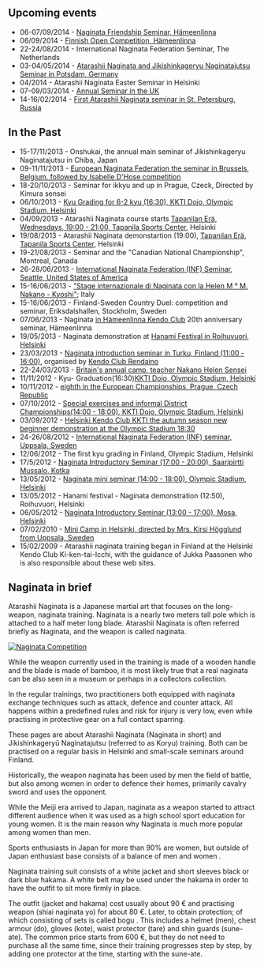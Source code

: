 ## Upcoming events

-   06-07/09/2014 - [Naginata Friendship Seminar,
    Hämeenlinna](https://www.facebook.com/events/501891759879564/ "Finnish Naginata Friendship Seminar 2014")
-   06/09/2014 - [Finnish Open Competition,
    Hämeenlinna](https://www.facebook.com/events/147521468779208/ "Naginata Finnish Open 2014")
-   22-24/08/2014 - International Naginata Federation Seminar, The Netherlands
-   03-04/05/2014 - [Atarashii Naginata and Jikishinkageryu Naginatajutsu Seminar in Potsdam,
    Germany](http://www.genkido.de/naginata.html "Bishamonten Naginata Kyôshitsu")
-   04/2014 - Atarashii Naginata Easter Seminar in Helsinki
-   07-09/03/2014 - [Annual Seminar in the UK](http://www.naginata.org.uk/2014-annual-british-naginata-seminar-details/ "2014 Annual British Naginata Seminar Details")
-   14-16/02/2014 - [First Atarashii Naginata seminar in St. Petersburg, Russia](https://www.facebook.com/events/1398129980435747/ "Открытый семинар по нагинате")

## In the Past

-   15-17/11/2013 - Onshukai, the annual main seminar of Jikishinkageryu Naginatajutsu in Chiba, Japan
-   09-11/11/2013 - [European Naginata Federation the seminar in Brussels,
    Belgium. followed by Isabelle D'Hose
    competition](https://www.facebook.com/events/541531802573585/ "Stage ENF + la coupe Isabelle D'Hose le 11 novembre")
-   18-20/10/2013 - Seminar for ikkyu and up in Prague, Czeck, Directed by Kimura sensei
-   06/10/2013 - [Kyu Grading for 6-2 kyu (16:30), KKTI Dojo, Olympic Stadium,
    Helsinki](https://www.facebook.com/events/157924271076783/ "Kyu Grading for values of 6-2 kyu")
-   04/09/2013 - Atarashii Naginata course starts [Tapanilan Erä,
    Wednesdays, 19:00 - 21:00, Tapanila
    Sports Center](http://www.tapanila-kendo.org/ "Tapanilan Erä - Kendo Division"),
    Helsinki
-   19/08/2013 - Atarashii Naginata demonstartion (19:00), [Tapanilan Erä, Tapanila
    Sports Center](http://www.tapanila-kendo.org/ "Tapanilan Erä - Kendo Division"),
    Helsinki
-   19-21/08/2013 - Seminar and the "Canadian National Championship", Montreal,
    Canada
-   26-28/06/2013 - [International Naginata Federation (INF) Seminar, Seattle,
    United States of America](http://international-naginata.org/drupal/node/14 "2013 INF Seminar Information")
-   15-16/06/2013 - ["Stage internazionale di Naginata con la Helen M °
    M. Nakano - Kyoshi"](http://www.kendo.it/calendario/calendario.cfm "Elenco Eventi CIK e di altre federazioni europee");
    Italy
-   15-16/06/2013 - Finland-Sweden Country Duel: competition and seminar,
    Eriksdalshallen, Stockholm, Sweden
-   07/06/2013 - Naginata [in Hämeenlinna Kendo Club](http://www.jookenkai.net/ "Hämeenlinna - Ken Yeah I guess")
    20th anniversary seminar, Hämeenlinna
-   19/05/2013 - Naginata demonstration at [Hanami Festival in Roihuvuori,
    Helsinki](http://www.roihuvuori.fi/hanami/ "Next - hanami party Roihuvuori cherry park May 2013")
-   23/03/2013 - [Naginata introduction seminar in Turku, Finland (11:00 -
    16:00)](https://www.facebook.com/events/136689943169944/ "Atarashii Naginata seminar"), organised by
    [Kendo Club Rendaino](http://www.rendaino.fi/ "Turku Kendo Club Rendaino Association")
-   22-24/03/2013 - [Britain's annual camp, teacher Nakano Helen
    Sensei](http://www.naginata.org.uk/2013-annual-british-naginata-seminar-details/ "2013 Annual British Naginata Seminar Details")
-   11/11/2012 - Kyu- Graduation(16:30)[KKTI Dojo, Olympic Stadium,
    Helsinki](http://www.kendohelsinki.org/?sivu=kartta "Map of the Olympic Stadium")
-   10/11/2012 - [eighth in the European Championships, Prague,
    Czech Republic](http://www.enc2012.cz/ "Naginata European Championships 2012" )
-   07/10/2012 - [Special exercises and informal
    District Championships(14:00 - 18:00), KKTI Dojo, Olympic Stadium,
    Helsinki](https://www.facebook.com/events/530673156947346/ "Naginata Helsinki, special training")
-   03/09/2012 - [Helsinki Kendo Club KKTI the autumn season
    new beginner demonstration at the Olympic Stadium
    18:30](https://www.facebook.com/events/187144878084491/ "KKTI new beginner demonstration")
-   24-26/08/2012 - [International Naginata Federation (INF) seminar, Uppsala,
    Sweden](https://www.facebook.com/events/124522334303072/ "INF Seminar in Uppsala, Sweden")
-   12/06/2012 - The first kyu grading in Finland, Olympic Stadium, Helsinki
-   17/5/2012 - [Naginata Introductory Seminar (17:00 - 20:00), Saaripirtti
    Mussalo,
    Kotka](https://www.facebook.com/events/180686655386832/ "Naginata Introductory Seminar - Kotka")
-   13/05/2012 - [Naginata mini seminar (14:00 - 18:00), Olympic Stadium,
    Helsinki](https://www.facebook.com/events/385015054876105/ "Naginata Mini Seminar - Helsinki")
-   13/05/2012 - Hanami festival - Naginata demonstration (12:50), Roihuvuori,
    Helsinki
-   06/05/2012 - [Naginata Introductory Seminar (13:00 - 17:00), Mosa,
    Helsinki](https://www.facebook.com/events/296023357146874/ "Naginata Introductory Seminar - Mosa")
-   07/02/2010 - [Mini Camp in Helsinki, directed by Mrs. Kirsi Högglund from Uppsala,
    Sweden](http://www.flickr.com/photos/paazio/sets/72157623374097714/ "Naginata - Helsinki(FI) - 2010/02/07")
-   15/02/2009 - Atarashii naginata training began in Finland at the Helsinki
    Kendo Club Ki-ken-tai-Icchi, with the guidance of Jukka Paasonen who is also responsible about
    these web sites.

## Naginata in brief

Atarashii Naginata is a Japanese martial art that focuses on the long-
weapon, naginata training. Naginata is a nearly two meters tall pole which
is attached to a half meter long blade.
Atarashii Naginata is often referred briefly as Naginata, and the weapon is
called naginata.

[![Naginata
Competition](http://farm7.staticflickr.com/6059/6283180930_4405e8e6f1_m.jpg)
](http://flickr.com/photos/96248369@N00/6283180930 "Naginata Competition / ethics_gradient")

While the weapon currently used in the training is made of a wooden
handle and the blade is made of bamboo, it is most likely true
that a real naginata can be also seen in a museum or perhaps
in a collectors collection.

In the regular trainings, two practitioners both equipped with naginata
exchange techniques such as attack, defence and counter attack.
All happens within a predefined rules and risk for injury is very low, even
while practising in protective gear on a full contact sparring.

These pages are about Atarashii Naginata (Naginata in short) and
Jikishinkageryū Naginatajutsu (referred to as Koryu) training. Both can be
practised on a regular basis in Helsinki and small-scale seminars around Finland.

Historically, the weapon naginata has been used by men
the field of battle, but also among women in order to defence their homes,
primarily cavalry sword and uses the opponent.

While the Meiji era arrived to Japan, naginata as a weapon started to attract
different audience when it was used as a high school sport education for young women.
It is the main reason why Naginata is much more popular among women than men.

Sports enthusiasts in Japan for more than 90% are women, but outside of Japan
enthusiast base consists of a balance of men and women .

Naginata training suit consists of a white jacket and short sleeves
black or dark blue hakama. A white belt may be used under the hakama in
order to have the outfit to sit more firmly in place.

The outfit (jacket and hakama) cost usually about 90 € and practising
weapon (shiai naginata yo) for about 80 €. Later, to obtain protection;
of which consisting of sets is called bogu . This includes a helmet
(men), chest armour (do), gloves (kote), waist protector (tare) and
shin guards (sune-ate). The common price starts from 600 €, but
they do not need to purchase all the same time, since their training
progresses step by step, by adding one protector at the time,
starting with the sune-ate.
